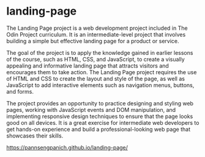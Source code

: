 # landing-page
The Landing Page project is a web development project included in The Odin Project curriculum. It is an intermediate-level project that involves building a simple but effective landing page for a product or service.

The goal of the project is to apply the knowledge gained in earlier lessons of the course, such as HTML, CSS, and JavaScript, to create a visually appealing and informative landing page that attracts visitors and encourages them to take action. The Landing Page project requires the use of HTML and CSS to create the layout and style of the page, as well as JavaScript to add interactive elements such as navigation menus, buttons, and forms.

The project provides an opportunity to practice designing and styling web pages, working with JavaScript events and DOM manipulation, and implementing responsive design techniques to ensure that the page looks good on all devices. It is a great exercise for intermediate web developers to get hands-on experience and build a professional-looking web page that showcases their skills.

https://pannsengpanich.github.io/landing-page/
